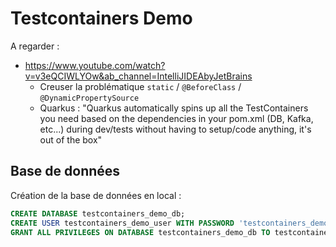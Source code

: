 # Testcontainers Demo

A regarder : 

* https://www.youtube.com/watch?v=v3eQCIWLYOw&ab_channel=IntelliJIDEAbyJetBrains
  * Creuser la problématique `static` / `@BeforeClass` / `@DynamicPropertySource` 
  * Quarkus : "Quarkus automatically spins up all the TestContainers you need based on the dependencies in your pom.xml (DB, Kafka, etc...) during dev/tests without having to setup/code anything, it's out of the box"

## Base de données

Création de la base de données en local : 

```sql
CREATE DATABASE testcontainers_demo_db;
CREATE USER testcontainers_demo_user WITH PASSWORD 'testcontainers_demo_password';
GRANT ALL PRIVILEGES ON DATABASE testcontainers_demo_db TO testcontainers_demo_user;
```
